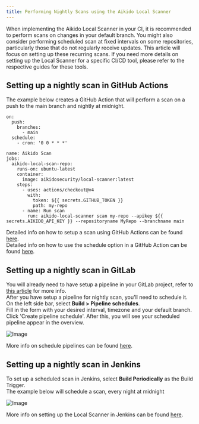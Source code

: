 ```yaml
---
title: Performing Nightly Scans using the Aikido Local Scanner
---
```



When implementing the Aikido Local Scanner in your CI, it is recommended to perform scans on changes in your default branch. You might also consider performing scheduled scan at fixed intervals on some repositories, particularly those that do not regularly receive updates. This article will focus on setting up these recurring scans. If you need more details on setting up the Local Scanner for a specific CI/CD tool, please refer to the respective guides for these tools.

## Setting up a nightly scan in GitHub Actions

The example below creates a GitHub Action that will perform a scan on a push to the main branch and nightly at midnight.

```
on:
  push:
    branches:
      - main
  schedule:
    - cron: '0 0 * * *'

name: Aikido Scan
jobs:
  aikido-local-scan-repo:
    runs-on: ubuntu-latest
    container:
      image: aikidosecurity/local-scanner:latest
    steps: 
      - uses: actions/checkout@v4 
        with: 
          token: ${{ secrets.GITHUB_TOKEN }} 
          path: my-repo 
      - name: Run scan
        run: aikido-local-scanner scan my-repo --apikey ${{ secrets.AIKIDO_API_KEY }} --repositoryname MyRepo --branchname main
```

Detailed info on how to setup a scan using GitHub Actions can be found [here](https://help.aikido.dev/doc/github-action-setup-for-local-scanner/docn4KpccwdF).\
Detailed info on how to use the schedule option in a GitHub Action can be found [here](https://docs.github.com/en/actions/using-workflows/events-that-trigger-workflows#schedule).

## Setting up a nightly scan in GitLab

You will already need to have setup a pipeline in your GitLab project, refer to [this article](https://help.aikido.dev/doc/gitlab-self-managed-setup-for-local-scanner/docFsQvMRCCd) for more info.\
After you have setup a pipeline for nightly scan, you'll need to schedule it.\
On the left side bar, select **Build &gt; Pipeline schedules**.\
Fill in the form with your desired interval, timezone and your default branch. Click 'Create pipeline schedule'. After this, you will see your scheduled pipeline appear in the overview.

![Image](https://ucarecdn.com/165e3a66-d238-4ad6-8178-d5b7b5d4067c/)

 More info on schedule pipelines can be found [here](https://archives.docs.gitlab.com/16.6/ee/ci/pipelines/schedules.html).

## Setting up a nightly scan in Jenkins

To set up a scheduled scan in Jenkins, select **Build Periodically** as the Build Trigger.\
The example below will schedule a scan, every night at midnight

![Image](https://ucarecdn.com/b7966951-f587-491d-ade9-e37fffc02be7/)

More info on setting up the Local Scanner in Jenkins can be found [here](https://help.aikido.dev/doc/jenkins-setup-for-local-scanner/docoSL0SkY6K).